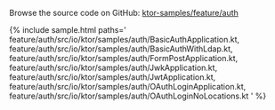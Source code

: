 [//]: # (title: Authenticate)
[//]: # (category: samples)
[//]: # (permalink: /samples/feature/auth.html)
[//]: # (caption: Example of Using Authentication)
[//]: # (redirect_from: redirect_from)
[//]: # (- /samples/auth.html: - /samples/auth.html)

Browse the source code on GitHub: [ktor-samples/feature/auth](https://github.com/ktorio/ktor-samples/tree/master/feature/auth)

{% include sample.html paths='
    feature/auth/src/io/ktor/samples/auth/BasicAuthApplication.kt,
    feature/auth/src/io/ktor/samples/auth/BasicAuthWithLdap.kt,
    feature/auth/src/io/ktor/samples/auth/FormPostApplication.kt,
    feature/auth/src/io/ktor/samples/auth/JwkApplication.kt,
    feature/auth/src/io/ktor/samples/auth/JwtApplication.kt,
    feature/auth/src/io/ktor/samples/auth/OAuthLoginApplication.kt,
    feature/auth/src/io/ktor/samples/auth/OAuthLoginNoLocations.kt
' %}